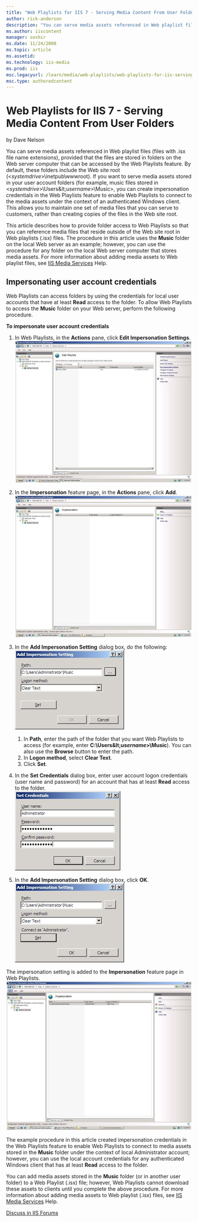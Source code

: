 ```yaml
---
title: "Web Playlists for IIS 7 - Serving Media Content From User Folders | Microsoft Docs"
author: rick-anderson
description: "You can serve media assets referenced in Web playlist files (files with .isx file name extensions), provided that the files are stored in folders on the Web..."
ms.author: iiscontent
manager: soshir
ms.date: 11/24/2008
ms.topic: article
ms.assetid: 
ms.technology: iis-media
ms.prod: iis
msc.legacyurl: /learn/media/web-playlists/web-playlists-for-iis-serving-media-content-from-user-folders
msc.type: authoredcontent
---
```

Web Playlists for IIS 7 - Serving Media Content From User Folders
====================
by Dave Nelson

You can serve media assets referenced in Web playlist files (files with .isx file name extensions), provided that the files are stored in folders on the Web server computer that can be accessed by the Web Playlists feature. By default, these folders include the Web site root (&lt;*systemdrive*&gt;\inetpub\wwwroot). If you want to serve media assets stored in your user account folders (for example, music files stored in &lt;*systemdrive*&gt;\Users\&lt;*username*&gt;\Music&gt;, you can create impersonation credentials in the Web Playlists feature to enable Web Playlists to connect to the media assets under the context of an authenticated Windows client. This allows you to maintain one set of media files that you can serve to customers, rather than creating copies of the files in the Web site root.

This article describes how to provide folder access to Web Playlists so that you can reference media files that reside outside of the Web site root in Web playlists (.isx) files. The procedure in this article uses the **Music** folder on the local Web server as an example; however, you can use the procedure for any folder on the local Web server computer that stores media assets. For more information about adding media assets to Web playlist files, see [IIS Media Services](https://www.iis.net/media) Help.

<a id="impersonate"></a>

## Impersonating user account credentials

Web Playlists can access folders by using the credentials for local user accounts that have at least **Read** access to the folder. To allow Web Playlists to access the **Music** folder on your Web server, perform the following procedure.

**To impersonate user account credentials**

1. In Web Playlists, in the **Actions** pane, click **Edit Impersonation Settings**.  
    [![](web-playlists-for-iis-serving-media-content-from-user-folders/_static/image2.jpg)](web-playlists-for-iis-serving-media-content-from-user-folders/_static/image1.jpg)
2. In the **Impersonation** feature page, in the **Actions** pane, click **Add**.  
    [![](web-playlists-for-iis-serving-media-content-from-user-folders/_static/image5.jpg)](web-playlists-for-iis-serving-media-content-from-user-folders/_static/image4.jpg)
3. In the **Add Impersonation Setting** dialog box, do the following:  
    [![](web-playlists-for-iis-serving-media-content-from-user-folders/_static/image7.jpg)](web-playlists-for-iis-serving-media-content-from-user-folders/_static/image6.jpg)  

    1. In **Path**, enter the path of the folder that you want Web Playlists to access (for example, enter **C:\Users\&lt;*username*&gt;\Music**). You can also use the **Browse** button to enter the path.
    2. In **Logon method**, select **Clear Text**.
    3. Click **Set**.
4. In the **Set Credentials** dialog box, enter user account logon credentials (user name and password) for an account that has at least **Read** access to the folder.  
    [![](web-playlists-for-iis-serving-media-content-from-user-folders/_static/image10.jpg)](web-playlists-for-iis-serving-media-content-from-user-folders/_static/image9.jpg)
5. In the **Add Impersonation Setting** dialog box, click **OK**.  
    [![](web-playlists-for-iis-serving-media-content-from-user-folders/_static/image12.jpg)](web-playlists-for-iis-serving-media-content-from-user-folders/_static/image11.jpg)

The impersonation setting is added to the **Impersonation** feature page in Web Playlists.[![](web-playlists-for-iis-serving-media-content-from-user-folders/_static/image14.jpg)](web-playlists-for-iis-serving-media-content-from-user-folders/_static/image13.jpg)

The example procedure in this article created impersonation credentials in the Web Playlists feature to enable Web Playlists to connect to media assets stored in the **Music** folder under the context of local Administrator account; however, you can use the local account credentials for any authenticated Windows client that has at least **Read** access to the folder.

You can add media assets stored in the **Music** folder (or in another user folder) to a Web Playlist (.isx) file; however, Web Playlists cannot download these assets to clients until you complete the above procedure. For more information about adding media assets to Web playlist (.isx) files, see [IIS Media Services](https://www.iis.net/media) Help.
  
  
[Discuss in IIS Forums](https://forums.iis.net/1145.aspx)